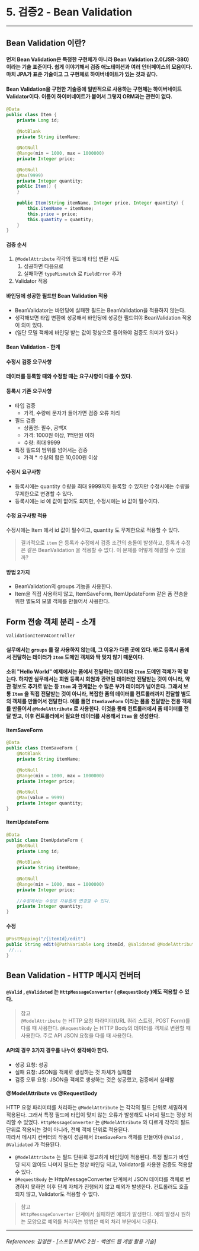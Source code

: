 # 5. 검증2 - Bean Validation

----

## Bean Validation 이란?
#### 먼저 Bean Validation은 특정한 구현체가 아니라 Bean Validation 2.0(JSR-380)이라는 기술 표준이다.  쉽게 이야기해서 검증 애노테이션과 여러 인터페이스의 모음이다. 마치 JPA가 표준 기술이고 그 구현체로 하이버네이트가 있는 것과 같다.
#### Bean Validation을 구현한 기술중에 일반적으로 사용하는 구현체는 하이버네이트 Validator이다. 이름이 하이버네이트가 붙어서 그렇지 ORM과는 관련이 없다.

```java
@Data
public class Item {
    private Long id;
    
    @NotBlank
    private String itemName;
    
    @NotNull
    @Range(min = 1000, max = 1000000)
    private Integer price;
    
    @NotNull
    @Max(9999)
    private Integer quantity;
    public Item() {
    }
    
    public Item(String itemName, Integer price, Integer quantity) {
        this.itemName = itemName;
        this.price = price;
        this.quantity = quantity;
    }
}
```

#### 검증 순서
1. `@ModelAttribute` 각각의 필드에 타입 변환 시도
   1. 성공하면 다음으로
   2. 실패하면 `typeMismatch` 로 `FieldError` 추가
2. Validator 적용

#### 바인딩에 성공한 필드만 Bean Validation 적용
* BeanValidator는 바인딩에 실패한 필드는 BeanValidation을 적용하지 않는다.
* 생각해보면 타입 변환에 성공해서 바인딩에 성공한 필드여야 BeanValidation 적용이 의미 있다.
* (일단 모델 객체에 바인딩 받는 값이 정상으로 들어와야 검증도 의미가 있다.)

#### Bean Validation - 한계
#### 수정시 검증 요구사항
#### 데이터를 등록할 때와 수정할 때는 요구사항이 다를 수 있다.
#### 등록시 기존 요구사항
* 타입 검증
  * 가격, 수량에 문자가 들어가면 검증 오류 처리
* 필드 검증
  * 상품명: 필수, 공백X
  * 가격: 1000원 이상, 1백만원 이하
  * 수량: 최대 9999
* 특정 필드의 범위를 넘어서는 검증
  * 가격 * 수량의 합은 10,000원 이상
#### 수정시 요구사항
* 등록시에는 quantity 수량을 최대 9999까지 등록할 수 있지만 수정시에는 수량을 무제한으로 변경할 수
있다.
* 등록시에는 id 에 값이 없어도 되지만, 수정시에는 id 값이 필수이다.
#### 수정 요구사항 적용
수정시에는 Item 에서 id 값이 필수이고, quantity 도 무제한으로 적용할 수 있다.

> 결과적으로 `item` 은 등록과 수정에서 검증 조건의 충돌이 발생하고, 등록과 수정은 같은 BeanValidation
을 적용할 수 없다. 이 문제를 어떻게 해결할 수 있을까?

#### 방법 2가지
* BeanValidation의 groups 기능을 사용한다.
* Item을 직접 사용하지 않고, ItemSaveForm, ItemUpdateForm 같은 폼 전송을 위한 별도의 모델
객체를 만들어서 사용한다.

## Form 전송 객체 분리 - 소개
`ValidationItemV4Controller`  
#### 실무에서는 `groups` 를 잘 사용하지 않는데, 그 이유가 다른 곳에 있다. 바로 등록시 폼에서 전달하는 데이터가 `Item` 도메인 객체와 딱 맞지 않기 때문이다.  
#### 소위 "Hello World" 예제에서는 폼에서 전달하는 데이터와 `Item` 도메인 객체가 딱 맞는다. 하지만 실무에서는 회원 등록시 회원과 관련된 데이터만 전달받는 것이 아니라, 약관 정보도 추가로 받는 등 `Item` 과 관계없는 수 많은 부가 데이터가 넘어온다. 그래서 보통 `Item` 을 직접 전달받는 것이 아니라, 복잡한 폼의 데이터를 컨트롤러까지 전달할 별도의 객체를 만들어서 전달한다. 예를 들면 `ItemSaveForm` 이라는 폼을 전달받는 전용 객체를 만들어서 `@ModelAttribute` 로 사용한다. 이것을 통해 컨트롤러에서 폼 데이터를 전달 받고, 이후 컨트롤러에서 필요한 데이터를 사용해서 `Item` 을 생성한다.

#### ItemSaveForm
```java
@Data
public class ItemSaveForm {
    @NotBlank
    private String itemName;
    
    @NotNull
    @Range(min = 1000, max = 1000000)
    private Integer price;
    
    @NotNull
    @Max(value = 9999)
    private Integer quantity;
}
```

#### ItemUpdateForm
```java
@Data
public class ItemUpdateForm {
    @NotNull
    private Long id;
    
    @NotBlank
    private String itemName;
    
    @NotNull
    @Range(min = 1000, max = 1000000)
    private Integer price;
    
    //수정에서는 수량은 자유롭게 변경할 수 있다.
    private Integer quantity;
}
```
#### 수정
```java
@PostMapping("/{itemId}/edit")
public String edit(@PathVariable Long itemId, @Validated @ModelAttribute("item") ItemUpdateForm form, BindingResult bindingResult) {
 //...
}
```

## Bean Validation - HTTP 메시지 컨버터
#### `@Valid` , `@Validated` 는 `HttpMessageConverter` ( `@RequestBody` )에도 적용할 수 있다.

> 참고  
> `@ModelAttribute` 는 HTTP 요청 파라미터(URL 쿼리 스트링, POST Form)를 다룰 때 사용한다.
> `@RequestBody` 는 HTTP Body의 데이터를 객체로 변환할 때 사용한다. 주로 API JSON 요청을 다룰 때
사용한다.

#### **API의 경우 3가지 경우를 나누어 생각해야 한다.**
* 성공 요청: 성공
* 실패 요청: JSON을 객체로 생성하는 것 자체가 실패함
* 검증 오류 요청: JSON을 객체로 생성하는 것은 성공했고, 검증에서 실패함

#### **@ModelAttribute vs @RequestBody**
HTTP 요청 파리미터를 처리하는 `@ModelAttribute` 는 각각의 필드 단위로 세밀하게 적용된다. 그래서
특정 필드에 타입이 맞지 않는 오류가 발생해도 나머지 필드는 정상 처리할 수 있었다.
`HttpMessageConverter` 는 `@ModelAttribute` 와 다르게 각각의 필드 단위로 적용되는 것이 아니라, 
전체 객체 단위로 적용된다.  
따라서 메시지 컨버터의 작동이 성공해서 `ItemSaveForm` 객체를 만들어야 `@Valid` , `@Validated` 가
적용된다.  
* `@ModelAttribute` 는 필드 단위로 정교하게 바인딩이 적용된다. 특정 필드가 바인딩 되지 않아도 나머지
필드는 정상 바인딩 되고, Validator를 사용한 검증도 적용할 수 있다.
* `@RequestBody` 는 HttpMessageConverter 단계에서 JSON 데이터를 객체로 변경하지 못하면 이후
단계 자체가 진행되지 않고 예외가 발생한다. 컨트롤러도 호출되지 않고, Validator도 적용할 수 없다.
>참고  
>`HttpMessageConverter` 단계에서 실패하면 예외가 발생한다. 예외 발생시 원하는 모양으로 예외를
처리하는 방법은 예외 처리 부분에서 다룬다.

----  

###### References: 김영한 - [스프링 MVC 2편 - 백엔드 웹 개발 활용 기술]
